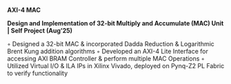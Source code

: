 **AXI-4 MAC**

**Design and Implementation of 32-bit Multiply and Accumulate (MAC) Unit | Self Project (Aug’25)**

◦ Designed a 32-bit MAC & incorporated Dadda Reduction & Logarithmic Brent Kung addition algorithms
◦ Developed an AXI-4 Lite Interface for accessing AXI BRAM Controller & perform multiple MAC Operations
◦ Utilized Virtual I/O & ILA IPs in Xilinx Vivado, deployed on Pynq-Z2 PL Fabric to verify functionality
